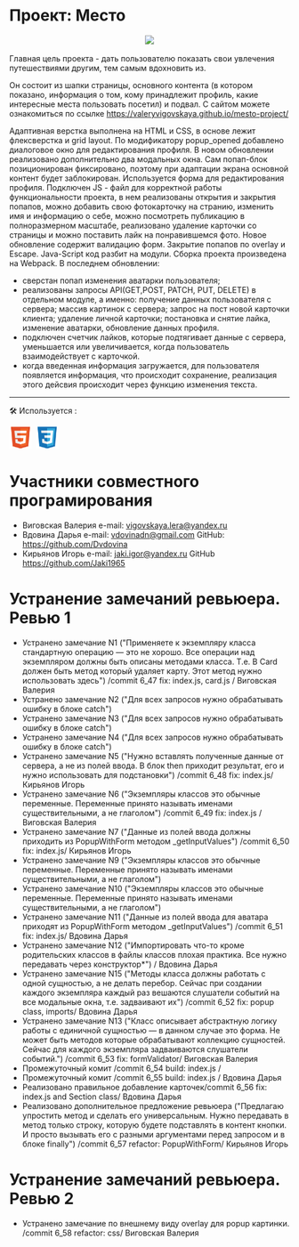 # Проект: Место


<div id="header" align="center">
  <img src="https://media.giphy.com/media/kDO5RDvqN0nLUxzN1i/giphy.gif" width="200"/>
</div>


 Главная цель проекта - дать пользователю показать свои увлечения путешествиями другим, тем самым вдохновить из.

 Он состоит из шапки страницы, основного контента (в котором показано, информация о том, кому принадлежит профиль, какие интересные места пользовать посетил) и подвал. С сайтом можете ознакомиться по ссылке https://valeryvigovskaya.github.io/mesto-project/

 Адаптивная верстка выполнена на HTML и CSS, в основе лежит флексверстка и grid layout. По модификатору popup_opened добавлено диалоговое окно для редактирования профиля. В новом обновлении реализовано дополнительно два модальных окна. Сам попап-блок позиционирован фиксировано, поэтому при адаптации экрана основной контент будет заблокирован. Используется форма для редактирования профиля. Подключен  JS - файл для корректной работы функциональности проекта, в нем реализованы открытия и закрытия попапов, можно добавить свою фотокарточку на странию, изменить имя и информацию о себе, можно посмотреть публикацию в полноразмерном масштабе, реализовано удаление карточки со страницы и можно поставить лайк на понравившемся фото.
 Новое обновление содержит валидацию форм. Закрытие попапов по overlay и Escape. Java-Script код разбит на модули. Сборка проекта произведена на Webpack.
 В последнем обновлении:
 - сверстан попап изменения аватарки пользователя;
 - реализованы запросы API(GET,POST, PATCH, PUT, DELETE) в отдельном модуле, а именно: получение данных пользователя с сервера; массив картинок с сервера; запрос на пост новой карточки клиента;
 удаление личной карточки; постановка и снятие лайка, изменение аватарки, обновление данных профиля.
 - подключен счетчик лайков, которые подтягивает данные с сервера, уменьшается или увеличивается, когда пользователь взаимодействует с карточкой.
 - когда введенная информация загружается, для пользователя появляется информация, что происходит сохранение, реализация этого дейсвия происходит через функцию изменения текста.




 ---
  :hammer_and_wrench: Используется :

 <div>
  <img src="https://github.com/devicons/devicon/blob/master/icons/html5/html5-original.svg" title="HTML5" alt="HTML5" width="40" height="40"/>&nbsp;
  <img src="https://github.com/devicons/devicon/blob/master/icons/css3/css3-original.svg" title="CSS" alt="CSS" width="40" height="40"/>&nbsp;
</div>


# Участники совместного програмирования
* Виговская Валерия e-mail: vigovskaya.lera@yandex.ru
* Вдовина Дарья e-mail: vdovinadn@gmail.com GitHub: https://github.com/Dvdovina
* Кирьянов Игорь e-mail: jaki.igor@yandex.ru GitHub https://github.com/Jaki1965

# Устранение замечаний ревьюера. Ревью 1
* Устранено замечание N1 ("Применяете к экземпляру класса стандартную операцию — это не хорошо. Все операции над экземпляром должны быть описаны методами класса. Т.е. В Card должен быть метод который удаляет карту. Этот метод нужно использовать здесь") /commit 6_47 fix: index.js, card.js / Виговская Валерия
* Устранено замечание N2 ("Для всех запросов нужно обрабатывать ошибку в блоке catch")
* Устранено замечание N3 ("Для всех запросов нужно обрабатывать ошибку в блоке catch")
* Устранено замечание N4 ("Для всех запросов нужно обрабатывать ошибку в блоке catch")
* Устранено замечание N5 ("Нужно вставлять полученные данные от сервера, а не из полей ввода. В блок then приходит результат, его и нужно использовать для подстановки")  /commit 6_48 fix: index.js/ Кирьянов Игорь
* Устранено замечание N6 ("Экземпляры классов это обычные переменные. Переменные принято называть именами существительными, а не глаголом") /commit 6_49 fix: index.js / Виговская Валерия
* Устранено замечание N7 ("Данные из полей ввода должны приходить из PopupWithForm методом _getInputValues")  /commit 6_50 fix: index.js/ Кирьянов Игорь
* Устранено замечание N9 ("Экземпляры классов это обычные переменные. Переменные принято называть именами существительными, а не глаголом")
* Устранено замечание N10 ("Экземпляры классов это обычные переменные. Переменные принято называть именами существительными, а не глаголом")
* Устранено замечание N11  ("Данные из полей ввода для аватара приходят из PopupWithForm методом _getInputValues") /commit 6_51 fix: index.js/ Вдовина Дарья
* Устранено замечание N12  ("Импортировать что-то кроме родительских классов в файлы классов плохая практика. Все нужно передавать через конструктор*") / Вдовина Дарья
* Устранено замечание N15 ("Методы класса должны работать с одной сущностью, а не делать перебор. Сейчас при создании каждого экземпляра каждый раз вешаются слушатели событий на все модальные окна, т.е. задваивают их") /commit 6_52 fix: popup class, imports/ Вдовина Дарья
* Устранено замечание N13 ("Класс описывает абстрактную логику работы с единичной сущностью — в данном случае это форма. Не может быть методов которые обрабатывают коллекцию сущностей. Сейчас для каждого экземпляра задваиваются слушатели событий.") /commit 6_53 fix: formValidator/ Виговская Валерия
* Промежуточный комит /commit 6_54 build: index.js /
* Промежуточный комит /commit 6_55 build: index.js / Вдовина Дарья
* Реализовано правильное добавление карточек/commit 6_56 fix: index.js and Section class/ Вдовина Дарья
* Реализовано дополнительное предложение ревьюера ("Предлагаю упростить метод и сделать его универсальным. Нужно передавать в метод только строку, которую будете подставлять в контент кнопки. И просто вызывать его с разными аргументами перед запросом и в блоке finally") /commit 6_57 refactor: PopupWithForm/ Кирьянов Игорь
# Устранение замечаний ревьюера. Ревью 2
* Устранено замечание по внешнему виду overlay для popup картинки. /commit 6_58 refactor: css/ Виговская Валерия
